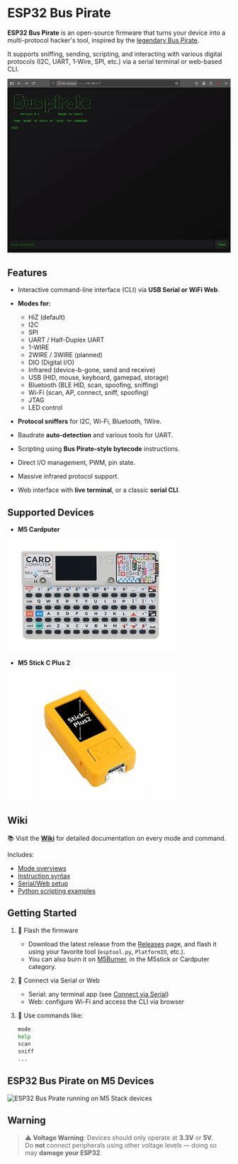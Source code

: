 # ESP32 Bus Pirate

**ESP32 Bus Pirate** is an open-source firmware that turns your device into a multi-protocol hacker's tool, inspired by the [legendary Bus Pirate](https://buspirate.com/).

It supports sniffing, sending, scripting, and interacting with various digital protocols (I2C, UART, 1-Wire, SPI, etc.) via a serial terminal or web-based CLI.

![Demo showing the different mode of the ESP32 Bus Pirate](images/demo.gif)

## Features

- Interactive command-line interface (CLI) via **USB Serial or WiFi Web**.
- **Modes for:**
  - HiZ (default)
  - I2C
  - SPI
  - UART / Half-Duplex UART
  - 1-WIRE
  - 2WIRE / 3WIRE (planned)
  - DIO (Digital I/O)
  - Infrared (device-b-gone, send and receive)
  - USB (HID, mouse, keyboard, gamepad, storage)
  - Bluetooth (BLE HID, scan, spoofing, sniffing)
  - Wi-Fi (scan, AP, connect, sniff, spoofing)
  - JTAG
  - LED control

- **Protocol sniffers** for I2C, Wi-Fi, Bluetooth, 1Wire.
- Baudrate **auto-detection** and various tools for UART.
- Scripting using **Bus Pirate-style bytecode** instructions.
- Direct I/O management, PWM, pin state.
- Massive infrared protocol support.
- Web interface with **live terminal**, or a classic **serial CLI**.

## Supported Devices

- **M5 Cardputer**

![An M5 Stack Cardputer device](images/cardputer.jpg)

- **M5 Stick C Plus 2**

![An M5 Stick C Plus 2 device](images/m5stick.jpg)

## Wiki

📚 Visit the **[Wiki](https://github.com/geo-tp/ESP32-Bus-Pirate/wiki)** for detailed documentation on every mode and command.

Includes:
- [Mode overviews](https://github.com/geo-tp/ESP32-Bus-Pirate/wiki)
- [Instruction syntax](https://github.com/geo-tp/ESP32-Bus-Pirate/wiki/99-Instructions)
- [Serial/Web setup](https://github.com/geo-tp/ESP32-Bus-Pirate/wiki/99-Serial)
- [Python scripting examples](https://github.com/geo-tp/ESP32-Bus-Pirate/wiki/99-Python)


## Getting Started

1. 🔧 Flash the firmware  
   - Download the latest release from the [Releases](https://github.com/geo-tp/ESP32-Bus-Pirate/releases) page, and flash it using your favorite tool (`esptool.py`, `PlatformIO`, etc.).
   - You can also burn it on [M5Burner](https://docs.m5stack.com/en/download), in the M5stick or Cardputer category.

2. 🔌 Connect via Serial or Web
   - Serial: any terminal app (see [Connect via Serial](https://github.com/geo-tp/ESP32-Bus-Pirate/wiki/99-Serial))
   - Web: configure Wi-Fi and access the CLI via browser

3. 🧪 Use commands like:
   ```bash
   mode
   help
   scan
   sniff
   ...

## ESP32 Bus Pirate on M5 Devices
![ESP32 Bus Pirate running on M5 Stack devices](images/buspirate.jpg)


## Warning
> ⚠️ **Voltage Warning**: Devices should only operate at **3.3V** or **5V**.  
> Do **not** connect peripherals using other voltage levels — doing so may **damage your ESP32**.
